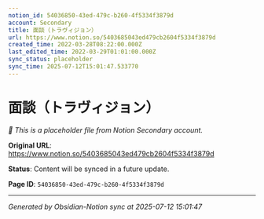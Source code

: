 ```yaml
---
notion_id: 54036850-43ed-479c-b260-4f5334f3879d
account: Secondary
title: 面談（トラヴィジョン）
url: https://www.notion.so/5403685043ed479cb2604f5334f3879d
created_time: 2022-03-28T08:22:00.000Z
last_edited_time: 2022-03-29T01:01:00.000Z
sync_status: placeholder
sync_time: 2025-07-12T15:01:47.533770
---
```


# 面談（トラヴィジョン）

*🔄 This is a placeholder file from Notion Secondary account.*

**Original URL**: https://www.notion.so/5403685043ed479cb2604f5334f3879d

**Status**: Content will be synced in a future update.

**Page ID**: `54036850-43ed-479c-b260-4f5334f3879d`

---

*Generated by Obsidian-Notion sync at 2025-07-12 15:01:47*
